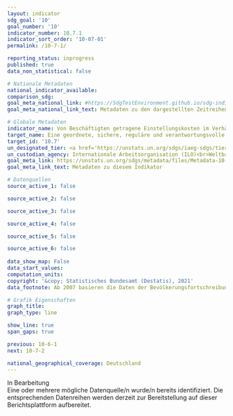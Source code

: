 ```yaml
---
layout: indicator    
sdg_goal: '10'    
goal_number: '10'    
indicator_number: 10.7.1    
indicator_sort_order: '10-07-01'    
permalink: /10-7-1/    

reporting_status: inprogress    
published: true    
data_non_statistical: false    

# Nationale Metadaten    
national_indicator_available:     
comparison_sdg:     
goal_meta_national_link: #https://SdgTestEnvironment.github.io/sdg-indicators/public/MetaDe/10.7.1.pdf    
goal_meta_national_link_text: Metadaten zu den dargestellten Zeitreihen    

# Globale Metadaten    
indicator_name: Von Beschäftigten getragene Einstellungskosten im Verhältnis zum Monatseinkommen im Bestimmungsland    
target_name: Eine geordnete, sichere, reguläre und verantwortungsvolle Migration und Mobilität von Menschen erleichtern, unter anderem durch die Anwendung einer planvollen und gut gesteuerten Migrationspolitik    
target_id: '10.7'    
un_designated_tier: <a href='https://unstats.un.org/sdgs/iaeg-sdgs/tier-classification/' title='Klicken Sie hier um weitere Informationen zur UN-Tier-Klassifikation zu erhalten.'  target='_blank'>Tier II</a>    
un_custodian_agency: Internationale Arbeitsorganisation (ILO)<br>Weltbank (WB)    
goal_meta_link: https://unstats.un.org/sdgs/metadata/files/Metadata-10-07-01.pdf    
goal_meta_link_text: Metadaten zu diesem Indikator        

# Datenquellen
source_active_1: false

source_active_2: false

source_active_3: false

source_active_4: false

source_active_5: false

source_active_6: false
    
data_show_map: False    
data_start_values:     
computation_units:     
copyright: '&copy; Statistisches Bundesamt (Destatis), 2021'    
data_footnote: Ab 2007 basieren die Daten der Bevölkerungsfortschreibung auf der Volkszählung 1987 und ab 2011 auf dem Zensus 2011. Im Jahr 2015 eingereiste Schutzsuchende wurden teilweise erst im Laufe des Jahres 2016 registriert. Die Zahlen zu Schutzsuchenden zum 31.12.2015 sind demnach als zu niedrig einzustufen.    

# Grafik Eigenschaften    
graph_title:     
graph_type: line    

show_line: true
span_gaps: true    

previous: 10-6-1    
next: 10-7-2    

national_geographical_coverage: Deutschland    
---
```


<span class="status inprogress"> In Bearbeitung </span><br>
Eine oder mehrere mögliche Datenquelle/n wurde/n bereits identifiziert. Die entsprechenden Datenreihen werden derzeit zur Bereitstellung auf dieser Berichtsplattform aufbereitet.